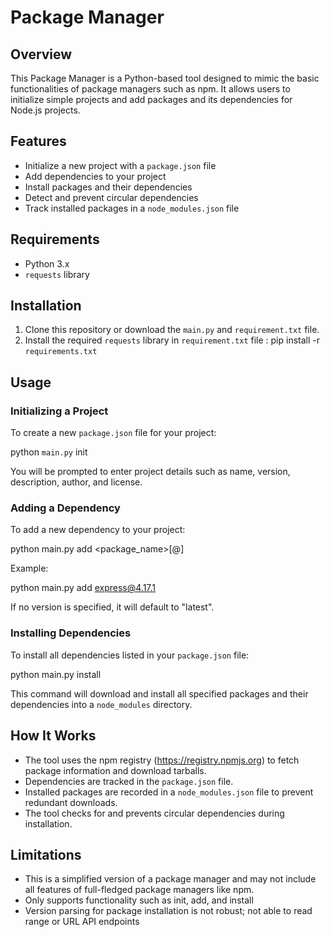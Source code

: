 # Package Manager

## Overview

This Package Manager is a Python-based tool designed to mimic the basic functionalities of package managers such as npm. It allows users to initialize simple projects and add packages and its dependencies for Node.js projects.

## Features

- Initialize a new project with a `package.json` file
- Add dependencies to your project
- Install packages and their dependencies
- Detect and prevent circular dependencies
- Track installed packages in a `node_modules.json` file

## Requirements

- Python 3.x
- `requests` library

## Installation

1. Clone this repository or download the `main.py` and `requirement.txt` file.
2. Install the required `requests` library in `requirement.txt` file : pip install -r `requirements.txt`

## Usage

### Initializing a Project

To create a new `package.json` file for your project:

python `main.py` init

You will be prompted to enter project details such as name, version, description, author, and license.

### Adding a Dependency

To add a new dependency to your project:

python main.py add <package_name>[@<version>]

Example: 

python main.py add express@4.17.1

If no version is specified, it will default to "latest".

### Installing Dependencies

To install all dependencies listed in your `package.json` file:

python main.py install 

This command will download and install all specified packages and their dependencies into a `node_modules` directory.

## How It Works

- The tool uses the npm registry (https://registry.npmjs.org) to fetch package information and download tarballs.
- Dependencies are tracked in the `package.json` file.
- Installed packages are recorded in a `node_modules.json` file to prevent redundant downloads.
- The tool checks for and prevents circular dependencies during installation.

## Limitations

- This is a simplified version of a package manager and may not include all features of full-fledged package managers like npm.
- Only supports functionality such as init, add, and install
- Version parsing for package installation is not robust; not able to read range or URL API endpoints




